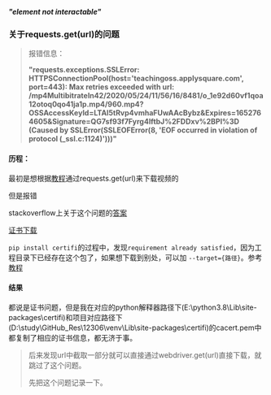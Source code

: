 ***"element not interactable"***

















### 关于requests.get(url)的问题

> 报错信息：
>
> **"requests.exceptions.SSLError: HTTPSConnectionPool(host='teachingoss.applysquare.com', port=443): Max retries exceeded with url: /mp4MultibitrateIn42/2020/05/24/11/56/16/8481/o_1e92d60vf1qoa12otoq0qo41ja1p.mp4/960.mp4?OSSAccessKeyId=LTAI5tRvp4vmhaFUwAAcBybz&Expires=1652764605&Signature=QG7sf93f7Fyrg4IftbJ%2FDDxv%2BPI%3D (Caused by SSLError(SSLEOFError(8, 'EOF occurred in violation of protocol (_ssl.c:1124)')))"**

#### 历程：

最初是想根据[教程](https://www.superweb999.com/article/7172.html)通过requests.get(url)来下载视频的

但是报错

stackoverflow上关于这个问题的[答案](https://stackoverflow.com/questions/51925384/unable-to-get-local-issuer-certificate-when-using-requests-in-python?rq=1)

[证书下载](https://medium.com/@menakajain/export-download-ssl-certificate-from-server-site-url-bcfc41ea46a2)

`pip install certifi`的过程中，发现`requirement already satisfied`，因为工程目录下已经存在这个包了，如果想下载到别处，可以加 `--target={路径}`。参考[教程](https://blog.51cto.com/u_15178976/4761870)

#### 结果

都说是证书问题，但是我在对应的python解释器路径下(E:\python3.8\Lib\site-packages\certifi)和项目对应路径下(D:\study\GitHub_Res\12306\venv\Lib\site-packages\certifi)的cacert.pem中都复制了相应的证书信息，都无济于事。

> 后来发现url中截取一部分就可以直接通过webdriver.get(url)直接下载，就跳过了这个问题。
>
> 先把这个问题记录一下。

